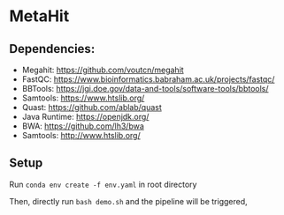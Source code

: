 # MetaHit

## Dependencies:
- Megahit: https://github.com/voutcn/megahit
- FastQC: https://www.bioinformatics.babraham.ac.uk/projects/fastqc/
- BBTools: https://jgi.doe.gov/data-and-tools/software-tools/bbtools/
- Samtools: https://www.htslib.org/
- Quast: https://github.com/ablab/quast
- Java Runtime: https://openjdk.org/
- BWA: https://github.com/lh3/bwa
- Samtools: http://www.htslib.org/

## Setup

Run `conda env create -f env.yaml` in root directory

Then, directly run `bash demo.sh` and the pipeline will be triggered,